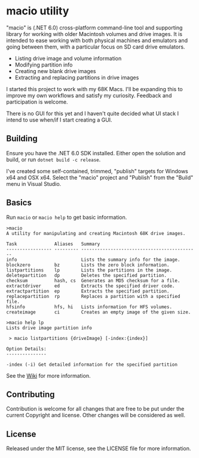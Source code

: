 # macio utility #

"macio" is (.NET 6.0) cross-platform command-line tool and supporting library for working with older Macintosh volumes and drive images.
It is intended to ease working with both physical machines and emulators and going between them, with a particular
focus on SD card drive emulators.

- Listing drive image and volume information
- Modifying partition info
- Creating new blank drive images
- Extracting and replacing partitions in drive images

I started this project to work with my 68K Macs. I'll be expanding this to improve my own workflows and satisfy my
curiosity. Feedback and participation is welcome.

There is no GUI for this yet and I haven't quite decided what UI stack I intend to use when/if I start creating a GUI.

## Building ##
Ensure you have the .NET 6.0 SDK installed. Either open the solution and build, or run `dotnet build -c release`.

I've created some self-contained, trimmed, "publish" targets for Windows x64 and OSX x64. Select the "macio" project
and "Publish" from the "Build" menu in Visual Studio.

## Basics ##

Run `macio` or `macio help` to get basic information.

```
>macio
A utility for manipulating and creating Macintosh 68K drive images.

Task              Aliases   Summary
----------------- --------- --------------------------------------------
info                        Lists the summary info for the image.
blockzero         bz        Lists the zero block information.
listpartitions    lp        Lists the partitions in the image.
deletepartition   dp        Deletes the specified partition.
checksum          hash, cs  Generates an MD5 checksum for a file.
extractdriver     ed        Extracts the specified driver code.
extractpartition  ep        Extracts the specified partition.
replacepartition  rp        Replaces a partition with a specified file.
hfsinfo           hfs, hi   Lists information for HFS volumes.
createimage       ci        Creates an empty image of the given size.

>macio help lp
Lists drive image partition info

 > macio listpartitions {driveImage} [-index:{index}]

Option Details:
---------------

-index (-i) Get detailed information for the specified partition
```

See the [Wiki](https://github.com/JeremyKuhne/MacIO/wiki) for more information.

## Contributing ##
Contribution is welcome for all changes that are free to be put under the current Copyright and license. Other changes will be considered as well.
## License ##
Released under the MIT license, see the LICENSE file for more information.
